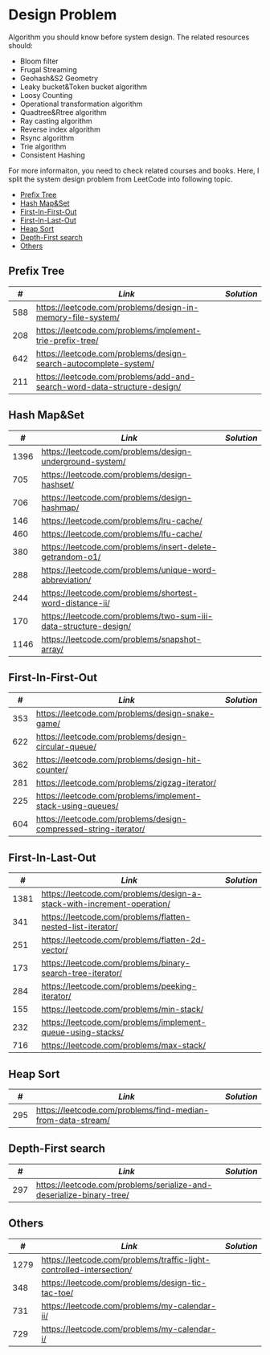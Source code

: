 # Design Problem

Algorithm you should know before system design. The related resources should:

* Bloom filter
* Frugal Streaming
* Geohash&S2 Geometry
* Leaky bucket&Token bucket algorithm
* Loosy Counting
* Operational transformation algorithm
* Quadtree&Rtree algorithm
* Ray casting algorithm
* Reverse index algorithm
* Rsync algorithm
* Trie algorithm
* Consistent Hashing

For more informaiton, you need to check related courses and books. Here, I split the system design problem from LeetCode into following topic.

* [Prefix Tree](##Prefix-Tree)
* [Hash Map&Set](##Hash-Map&Set)
* [First-In-First-Out](##First-In-First-Out)
* [First-In-Last-Out](##First-In-Last-Out)
* [Heap Sort](#Heap-Sort)
* [Depth-First search](##Depth-First-search)
* [Others](##Others)

## Prefix Tree

| *#* | *Link* | *Solution* |
| ---- | --------------------------------- | --------------------------------- |
| 588 | https://leetcode.com/problems/design-in-memory-file-system/ | |
| 208 | https://leetcode.com/problems/implement-trie-prefix-tree/ | |
| 642 | https://leetcode.com/problems/design-search-autocomplete-system/ | |
| 211 | https://leetcode.com/problems/add-and-search-word-data-structure-design/ | |

## Hash Map&Set

| *#* | *Link* | *Solution* |
| ---- | --------------------------------- | --------------------------------- |
| 1396 | https://leetcode.com/problems/design-underground-system/ | |
| 705 | https://leetcode.com/problems/design-hashset/ | |
| 706 | https://leetcode.com/problems/design-hashmap/ | |
| 146 | https://leetcode.com/problems/lru-cache/ | | 
| 460 | https://leetcode.com/problems/lfu-cache/ | |
| 380 | https://leetcode.com/problems/insert-delete-getrandom-o1/ | | 
| 288 | https://leetcode.com/problems/unique-word-abbreviation/ | |
| 244 | https://leetcode.com/problems/shortest-word-distance-ii/ | |
| 170 | https://leetcode.com/problems/two-sum-iii-data-structure-design/ | |
| 1146 | https://leetcode.com/problems/snapshot-array/ | |

## First-In-First-Out

| *#* | *Link* | *Solution* |
| ---- | --------------------------------- | --------------------------------- |
| 353 | https://leetcode.com/problems/design-snake-game/ | |
| 622 | https://leetcode.com/problems/design-circular-queue/ | |
| 362 | https://leetcode.com/problems/design-hit-counter/ | |
| 281 | https://leetcode.com/problems/zigzag-iterator/ | |
| 225 | https://leetcode.com/problems/implement-stack-using-queues/ | |
| 604 | https://leetcode.com/problems/design-compressed-string-iterator/ | |

## First-In-Last-Out

| *#* | *Link* | *Solution* |
| ---- | --------------------------------- | --------------------------------- |
| 1381 | https://leetcode.com/problems/design-a-stack-with-increment-operation/ | |
| 341 | https://leetcode.com/problems/flatten-nested-list-iterator/ | |
| 251 | https://leetcode.com/problems/flatten-2d-vector/ | | 
| 173 | https://leetcode.com/problems/binary-search-tree-iterator/ | |
| 284 | https://leetcode.com/problems/peeking-iterator/ | |
| 155 | https://leetcode.com/problems/min-stack/ | |
| 232 | https://leetcode.com/problems/implement-queue-using-stacks/ | |
| 716 | https://leetcode.com/problems/max-stack/ | |

## Heap Sort

| *#* | *Link* | *Solution* |
| ---- | --------------------------------- | --------------------------------- |
| 295 | https://leetcode.com/problems/find-median-from-data-stream/ | |

## Depth-First search

| *#* | *Link* | *Solution* |
| ---- | --------------------------------- | --------------------------------- |
| 297 | https://leetcode.com/problems/serialize-and-deserialize-binary-tree/ | |

## Others

| *#* | *Link* | *Solution* |
| ---- | --------------------------------- | --------------------------------- |
| 1279 | https://leetcode.com/problems/traffic-light-controlled-intersection/ | |
| 348 | https://leetcode.com/problems/design-tic-tac-toe/ | |
| 731 | https://leetcode.com/problems/my-calendar-ii/ | |
| 729 | https://leetcode.com/problems/my-calendar-i/ | |
